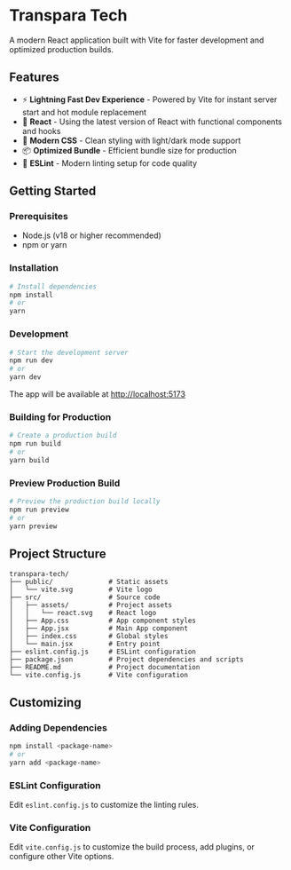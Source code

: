 # Transpara Tech

A modern React application built with Vite for faster development and optimized production builds.

## Features

- ⚡️ **Lightning Fast Dev Experience** - Powered by Vite for instant server start and hot module replacement
- 🔄 **React** - Using the latest version of React with functional components and hooks
- 🎨 **Modern CSS** - Clean styling with light/dark mode support
- 📦 **Optimized Bundle** - Efficient bundle size for production
- 🧹 **ESLint** - Modern linting setup for code quality

## Getting Started

### Prerequisites

- Node.js (v18 or higher recommended)
- npm or yarn

### Installation

```bash
# Install dependencies
npm install
# or
yarn
```

### Development

```bash
# Start the development server
npm run dev
# or
yarn dev
```

The app will be available at [http://localhost:5173](http://localhost:5173)

### Building for Production

```bash
# Create a production build
npm run build
# or
yarn build
```

### Preview Production Build

```bash
# Preview the production build locally
npm run preview
# or
yarn preview
```

## Project Structure

```
transpara-tech/
├── public/              # Static assets
│   └── vite.svg         # Vite logo
├── src/                 # Source code
│   ├── assets/          # Project assets
│   │   └── react.svg    # React logo
│   ├── App.css          # App component styles
│   ├── App.jsx          # Main App component
│   ├── index.css        # Global styles
│   └── main.jsx         # Entry point
├── eslint.config.js     # ESLint configuration
├── package.json         # Project dependencies and scripts
├── README.md            # Project documentation
└── vite.config.js       # Vite configuration
```

## Customizing

### Adding Dependencies

```bash
npm install <package-name>
# or
yarn add <package-name>
```

### ESLint Configuration

Edit `eslint.config.js` to customize the linting rules.

### Vite Configuration

Edit `vite.config.js` to customize the build process, add plugins, or configure other Vite options.
